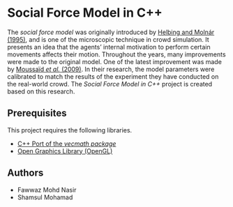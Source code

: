 # Social Force Model in C++

The *social force model* was originally introduced by [Helbing and Molnár (1995)](https://doi.org/10.1103/PhysRevE.51.4282), and is one of the microscopic technique in crowd simulation. It presents an idea that the agents’ internal motivation to perform certain movements affects their motion. Throughout the years, many improvements were made to the original model. One of the latest improvement was made by [Moussaïd *et al.* (2009)](https://doi.org/10.1098/rspb.2009.0405). In their research, the model parameters were calibrated to match the results of the experiment they have conducted on the real-world crowd. The *Social Force Model in C++* project  is created based on this research.

## Prerequisites

This project requires the following libraries.
- [C++ Port of the *vecmath package*](https://github.com/egonw/vecmath)
- [Open Graphics Library (OpenGL)](https://www.opengl.org/)

## Authors

- Fawwaz Mohd Nasir
- Shamsul Mohamad
